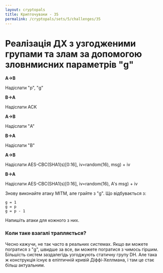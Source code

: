 ```yaml
---
layout: cryptopals
title: Крипточуваки - 35
permalink: /cryptopals/sets/5/challenges/35
---
```


# Реалізація ДХ з узгодженими групами та злам за допомогою зловнмисних параметрів "g"

**A->B**

Надіслати "p", "g"

**B->A**

Надіслати ACK

**A->B**

Надіслати "A"

**B->A**

Надіслати "B"

**A->B**

Надіслати AES-CBC(SHA1(s)[0:16], iv=random(16), msg) + iv

**B->A**

Надіслати AES-CBC(SHA1(s)[0:16], iv=random(16), A's msg) + iv

Знову виконайте атаку MITM, але грайте з "g". Що відбувається з:

```
g = 1
g = p
g = p - 1
```

Напишіть атаки для кожного з них.

<div class="panel panel-warning">
  <div class="panel-heading">
    <h3 class="panel-title">Коли таке взагалі трапляється?</h3>
  </div>
  <div class="panel-body">
    <p>
      Чесно кажучи, не так часто в реальних системах. Якщо ви можете погратися з "g", швидше за все, ви можете погратися з чимось гіршим. Більшість систем заздалегідь узгоджують статичну групу DH. Але така ж конструкція існує в еліптичній кривій Діффі-Хеллмана, і там це стає більш актуальним.
    </p>
  </div>
</div>